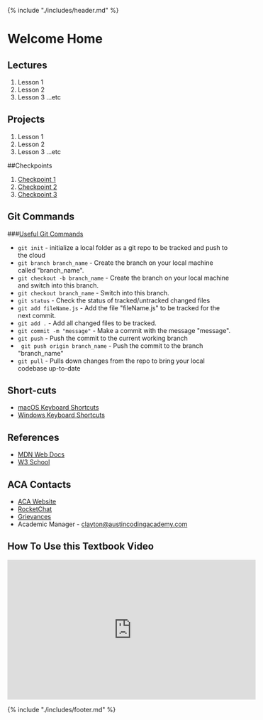 {% include "./includes/header.md" %}

# Welcome Home

## Lectures
<!-- As you build out lectures in either powerpoint or recordings, make them a link here -->
1. Lesson 1
2. Lesson 2
3. Lesson 3
...etc

## Projects
<!-- This should be a quick place for students to jump to projects. Just a link to the class day file will be good. -->
1. Lesson 1
2. Lesson 2
3. Lesson 3
...etc

##Checkpoints
<!-- A place for them to get to the checkpoints quickly-->
1. [Checkpoint 1](checkPoints/01checkPoint.md)
2. [Checkpoint 2](checkPoints/02checkPoint.md)
3. [Checkpoint 3](checkPoints/03checkPoint.md)


## Git Commands

###[Useful Git Commands](https://medium.com/flawless-app-stories/useful-git-commands-for-everyday-use-e1a4de64037d)
* ```git init``` - initialize a local folder as a git repo to be tracked and push to the cloud
* ```git branch branch_name``` - Create the branch on your local machine called "branch_name".
* ```git checkout -b branch_name``` - Create the branch on your local machine and switch into this branch.
* ```git checkout branch_name``` - Switch into this branch.
* ``` git status ``` - Check the status of tracked/untracked changed files
* ``` git add fileName.js ``` - Add the file "fileName.js" to be tracked for the next commit.
* ``` git add . ``` - Add all changed files to be tracked.
* ``` git commit -m "message" ``` - Make a commit with the message "message".
* ``` git push ``` - Push the commit to the current working branch
* ``` git push origin branch_name``` - Push the commit to the branch "branch_name"
* ``` git pull ``` - Pulls down changes from the repo to bring your local codebase up-to-date

## Short-cuts
<!-- Give them a collections of keyboard shortcuts -->
* [macOS Keyboard Shortcuts](https://support.apple.com/en-us/HT201236)
* [Windows Keyboard Shortcuts](https://turbofuture.com/computers/keyboard-shortcut-keys)

## References
<!-- References to common websites... -->
* [MDN Web Docs](https://developer.mozilla.org/en-US/docs/Web/JavaScript)
* [W3 School](https://www.w3schools.com/)

## ACA Contacts
<!-- Links to Campus Manager, RocketChat, ACA and emails... -->
* [ACA Website](https://austincodingacademy.com)
* [RocketChat](https://chat.austincodingacademy.com/home)
* [Grievances](https://austincodingacademy.com/student-grievances/)
* Academic Manager - clayton@austincodingacademy.com

## How To Use this Textbook Video
<iframe width="560" height="315" src="https://www.youtube.com/embed/XQu8TTBmGhA" frameborder="0" allow="autoplay; encrypted-media" allowfullscreen></iframe>

{% include "./includes/footer.md" %}
